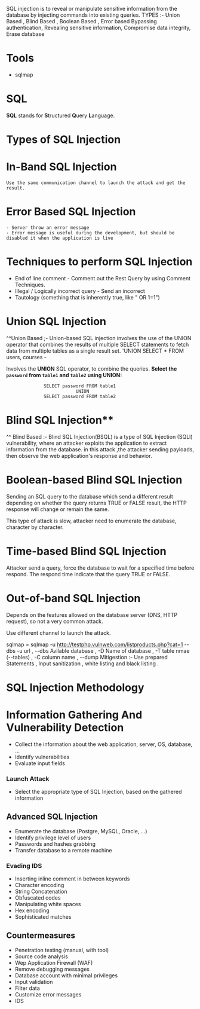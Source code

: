 SQL injection is to reveal or manipulate sensitive information from the database by injecting commands into existing queries.
   TYPES :- Union Based , Blind Based , Boolean Based , Error based
Bypassing authentication, Revealing sensitive information, Compromise data integrity, Erase database

# Tools
  - sqlmap

# SQL
**SQL** stands for **S**tructured **Q**uery **L**anguage.

# Types of SQL Injection
  # **In-Band SQL Injection**
    Use the same communication channel to launch the attack and get the result.
  # **Error Based SQL Injection**
    - Server throw an error message
    - Error message is useful during the development, but should be disabled it when the application is live

# Techniques to perform SQL Injection
  - End of line comment - Comment out the Rest Query by using Comment Techniques.
  - Illegal / Logically incorrect query - Send an incorrect
  - Tautology (something that is inherently true, like " OR 1=1")

# Union SQL Injection
^^Union Based ;- Union-based SQL injection involves the use of the UNION operator that combines the results of multiple SELECT statements to fetch data from multiple tables as a single result set. 'UNION SELECT * FROM users, courses -
 
 Involves the **UNION** SQL operator, to combine the queries.
    **Select the `password` from `table1` and `table2` using UNION:**

                  SELECT password FROM table1
                              UNION
                  SELECT password FROM table2

# Blind SQL Injection**
^^ Blind Based :- Blind SQL Injection(BSQL) is a type of SQL Injection (SQLI) vulnerability, where an attacker exploits the application to extract information from the database. in this attack ,the attacker sending payloads, then observe the web application's response and behavior.

# Boolean-based Blind SQL Injection
  Sending an SQL query to the database which send a different result depending on whether the query returns TRUE
  or FALSE result, the HTTP response will change or remain the same.

  This type of attack is slow, attacker need to enumerate the database, character by character.

# Time-based Blind SQL Injection
  Attacker send a query, force the database to wait for a specified time before respond.
  The respond time indicate that the query TRUE or FALSE.

# Out-of-band SQL Injection
  Depends on the features allowed on the database server (DNS, HTTP request), so not a very common attack.

  Use different channel to launch the attack.

sqlmap =   sqlmap -u http://testphp.vulnweb.com/listproducts.php?cat=1 --dbs 
           -u url , --dbs Avilable database , -D Name of database , -T table nmae (--tables) , -C column name , --dump 
 Mitigestion :- Use prepared Statements , Input sanitization , white listing and black listing .

# SQL Injection Methodology
# Information Gathering And Vulnerability Detection

- Collect the information about the web application, server, OS, database, ...
- Identify vulnerabilities
- Evaluate input fields

### Launch Attack

- Select the appropriate type of SQL Injection, based on the gathered information

## Advanced SQL Injection
- Enumerate the database (Postgre, MySQL, Oracle, ...)
- Identify privilege level of users
- Passwords and hashes grabbing
- Transfer database to a remote machine
  
### Evading IDS
- Inserting inline comment in between keywords
- Character encoding
- String Concatenation
- Obfuscated codes
- Manipulating white spaces
- Hex encoding
- Sophisticated matches

## Countermeasures
- Penetration testing (manual, with tool)
- Source code analysis
- Wep Application Firewall (WAF)
- Remove debugging messages
- Database account with minimal privileges
- Input validation
- Filter data
- Customize error messages
- IDS
